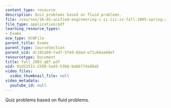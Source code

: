 ```yaml
---
content_type: resource
description: Quiz problems based on fluid problems.
file: /courses/16-01-unified-engineering-i-ii-iii-iv-fall-2005-spring-2006/91d3251125985a4553b6bab6774a48a5_fall_2003_q6f.pdf
file_type: application/pdf
learning_resource_types:
- Exams
ocw_type: OCWFile
parent_title: Exams
parent_type: CourseSection
parent_uid: dc102ab9-fad7-5fe0-6da4-e71c66aab8ef
resourcetype: Document
title: fall_2003_q6f.pdf
uid: 91d32511-2598-5a45-53b6-bab6774a48a5
video_files:
  video_thumbnail_file: null
video_metadata:
  youtube_id: null
---
```

Quiz problems based on fluid problems.

